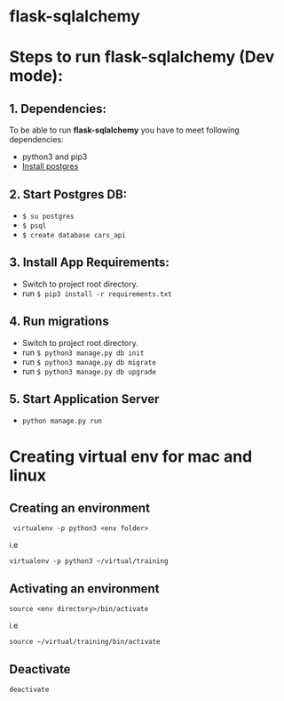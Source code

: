 # flask-sqlalchemy

# Steps to run flask-sqlalchemy  (Dev mode):

## 1. Dependencies:

To be able to run **flask-sqlalchemy** you have to meet following dependencies:

- python3 and pip3
- [Install postgres](https://www.postgresql.org/download/linux/ubuntu/)

## 2. Start Postgres DB:

- `$ su postgres`
- `$ psql`
- `$ create database cars_api`

## 3. Install App Requirements:

- Switch to project root directory.
- run `$ pip3 install -r requirements.txt`


## 4. Run migrations
- Switch to project root directory.
- run `$ python3 manage.py db init`
- run `$ python3 manage.py db migrate`
- run `$ python3 manage.py db upgrade`

## 5. Start Application Server

- `python manage.py run`


# Creating virtual env for mac and linux

## Creating an environment

``` virtualenv -p python3 <env folder>``` 

i.e 

`virtualenv -p python3 ~/virtual/training` 

## Activating an environment

`source <env directory>/bin/activate`

i.e

`source ~/virtual/training/bin/activate`


## Deactivate

`deactivate`
